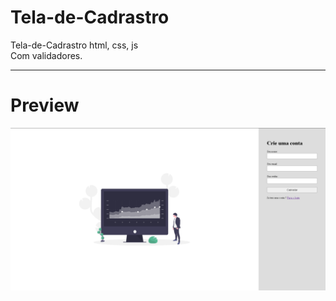 # Tela-de-Cadrastro
Tela-de-Cadrastro html, css, js <br>
Com validadores.

<hr>

# Preview

<img title="Versão desktop" alt="medicenter" src="img/unknown.png">
